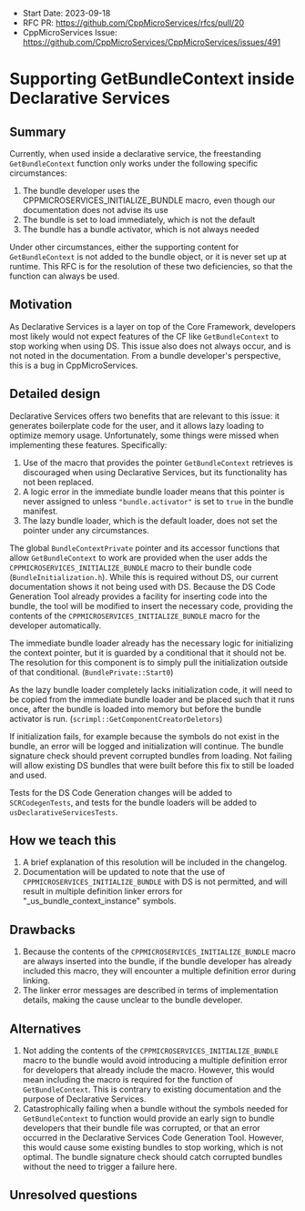 - Start Date: 2023-09-18
- RFC PR: https://github.com/CppMicroServices/rfcs/pull/20
- CppMicroServices Issue: https://github.com/CppMicroServices/CppMicroServices/issues/491

# Supporting GetBundleContext inside Declarative Services

## Summary

Currently, when used inside a declarative service, the freestanding `GetBundleContext` function only works under the following specific circumstances:

1. The bundle developer uses the CPPMICROSERVICES_INITIALIZE_BUNDLE macro, even though our documentation does not advise its use
2. The bundle is set to load immediately, which is not the default
3. The bundle has a bundle activator, which is not always needed

Under other circumstances, either the supporting content for `GetBundleContext` is not added to the bundle object, or it is never set up at runtime. This RFC is for the resolution of these two deficiencies, so that the function can always be used.

## Motivation

As Declarative Services is a layer on top of the Core Framework, developers most likely would not expect features of the CF like `GetBundleContext` to stop working when using DS. This issue also does not always occur, and is not noted in the documentation. From a bundle developer's perspective, this is a bug in CppMicroServices.

## Detailed design

Declarative Services offers two benefits that are relevant to this issue: it generates boilerplate code for the user, and it allows lazy loading to optimize memory usage. Unfortunately, some things were missed when implementing these features. Specifically:

1. Use of the macro that provides the pointer `GetBundleContext` retrieves is discouraged when using Declarative Services, but its functionality has not been replaced.
2. A logic error in the immediate bundle loader means that this pointer is never assigned to unless `"bundle.activator"` is set to `true` in the bundle manifest.
3. The lazy bundle loader, which is the default loader, does not set the pointer under any circumstances.

The global `BundleContextPrivate` pointer and its accessor functions that allow `GetBundleContext` to work are provided when the user adds the `CPPMICROSERVICES_INITIALIZE_BUNDLE` macro to their bundle code (`BundleInitialization.h`). While this is required without DS, our current documentation shows it not being used with DS. Because the DS Code Generation Tool already provides a facility for inserting code into the bundle, the tool will be modified to insert the necessary code, providing the contents of the `CPPMICROSERVICES_INITIALIZE_BUNDLE` macro for the developer automatically.

The immediate bundle loader already has the necessary logic for initializing the context pointer, but it is guarded by a conditional that it should not be. The resolution for this component is to simply pull the initialization outside of that conditional. (`BundlePrivate::Start0`)

As the lazy bundle loader completely lacks initialization code, it will need to be copied from the immediate bundle loader and be placed such that it runs once, after the bundle is loaded into memory but before the bundle activator is run. (`scrimpl::GetComponentCreatorDeletors`)

If initialization fails, for example because the symbols do not exist in the bundle, an error will be logged and initialization will continue. The bundle signature check should prevent corrupted bundles from loading. Not failing will allow existing DS bundles that were built before this fix to still be loaded and used.

Tests for the DS Code Generation changes will be added to `SCRCodegenTests`, and tests for the bundle loaders will be added to `usDeclarativeServicesTests`.

## How we teach this

1. A brief explanation of this resolution will be included in the changelog.
2. Documentation will be updated to note that the use of `CPPMICROSERVICES_INITIALIZE_BUNDLE` with DS is not permitted, and will result in multiple definition linker errors for "_us_bundle_context_instance" symbols.

## Drawbacks

1. Because the contents of the `CPPMICROSERVICES_INITIALIZE_BUNDLE` macro are always inserted into the bundle, if the bundle developer has already included this macro, they will encounter a multiple definition error during linking.
2. The linker error messages are described in terms of implementation details, making the cause unclear to the bundle developer.

## Alternatives

1. Not adding the contents of the `CPPMICROSERVICES_INITIALIZE_BUNDLE` macro to the bundle would avoid introducing a multiple definition error for developers that already include the macro. However, this would mean including the macro is required for the function of `GetBundleContext`. This is contrary to existing documentation and the purpose of Declarative Services.
2. Catastrophically failing when a bundle without the symbols needed for `GetBundleContext` to function would provide an early sign to bundle developers that their bundle file was corrupted, or that an error occurred in the Declarative Services Code Generation Tool. However, this would cause some existing bundles to stop working, which is not optimal. The bundle signature check should catch corrupted bundles without the need to trigger a failure here.

## Unresolved questions
